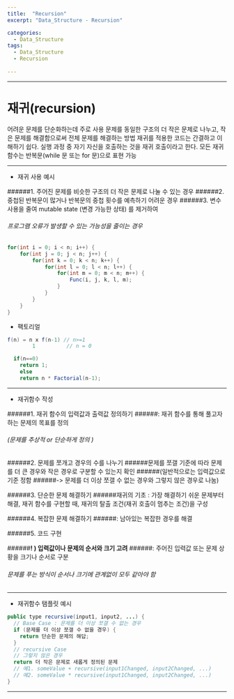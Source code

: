 ```yaml
---
title:  "Recursion"
excerpt: "Data_Structure - Recursion"

categories:
  - Data_Structure
tags:
  - Data_Structure
  - Recursion
  
---
```


***
**재귀(recursion)**
======

어려운 문제를 단순화하는데 주로 사용 
문제를 동일한 구조의 더 작은 문제로 나누고, 작은 문제를 해결함으로써 전체 문제를 해결하는 방법 
재귀를 적용한 코드는 간결하고 이해하기 쉽다. 
실행 과정 중 자기 자신을 호출하는 것을 재귀 호출이라고 한다. 
모든 재귀 함수는 반복문(while 문 또는 for 문)으로 표현 가능

***

-  재귀 사용 예시


######1. 주어진 문제를 비슷한 구조의 더 작은 문제로 나눌 수 있는 경우
######2. 중첩된 반복문이 많거나 반복문의 중첩 횟수를 예측하기 어려운 경우
######3. 변수 사용을 줄여 mutable state (변경 가능한 상태) 를 제거하여 
######    프로그램 오류가 발생할 수 있는 가능성을 줄이는 경우

```java
for(int i = 0; i < n; i++) {
	for(int j = 0; j < n; j++) {
		for(int k = 0; k < n; k++) {
			for(int l = 0; l < n; l++) {
				for(int m = 0; m < n; m++) {
					Func(i, j, k, l, m);
				}
			}
		}
	}
}
```

- 팩토리얼

```java
f(n) = n x f(n-1) // n>=1
        1          // n = 0

  if(n==0)
	return 1;
    else 
	return n * Factorial(n-1);
```

***

- 재귀함수 작성 

######1. 재귀 함수의 입력값과 출력값 정의하기
######: 재귀 함수를 통해 풀고자 하는 문제의 목표를 정의 
######  (문제를 추상적 or 단순하게 정의 )

######2. 문제를 쪼개고 경우의 수를 나누기
######문제를 쪼갤 기준에 따라 문제를 더 큰 경우와 작은 경우로 구분할 수 있는지 확인
######(일반적으로는 입력값으로 기준 정함
######-> 문제를 더 이상 쪼갤 수 없는 경우와 그렇지 않은 경우로 나눔)

######3. 단순한 문제 해결하기
######재귀의 기초 : 가장 해결하기 쉬운 문제부터 해결, 재귀 함수를 구현할 때, 재귀의 탈출 조건(재귀 호출이 멈추는 조건)을 구성

######4. 복잡한 문제 해결하기
######: 남아있는 복잡한 경우를 해결

######5. 코드 구현

######**! ) 입력값이나 문제의 순서와 크기 고려**
######: 주어진 입력값 또는 문제 상황을 크기나 순서로 구분
######   문제를 푸는 방식이 순서나 크기에 관계없이 모두 같아야 함

***

- 재귀함수 탬플릿 예시
```java
public type recursive(input1, input2, ...) {
  // Base Case : 문제를 더 이상 쪼갤 수 없는 경우
  if (문제를 더 이상 쪼갤 수 없을 경우) {
    return 단순한 문제의 해답;
  }
  // recursive Case
  // 그렇지 않은 경우
  return 더 작은 문제로 새롭게 정의된 문제
  // 예1. someValue + recursive(input1Changed, input2Changed, ...)
  // 예2. someValue * recursive(input1Changed, input2Changed, ...)
}
```
***
